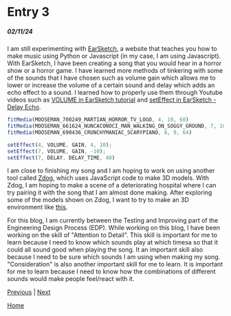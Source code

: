 # Entry 3
##### 02/11/24

I am still experimenting with [EarSketch](https://earsketch.gatech.edu/landing/#/), a website that teaches you how to make music using Python or Javascript (in my case, I am using Javascript). With EarSketch, I have been creating a song that you would hear in a horror show or a horror game. I have learned more methods of tinkering with some of the sounds that I have chosen such as volume gain which allows me to lower or increase the volume of a certain sound and delay which adds an echo effect to a sound. I learned how to properly use them through Youtube videos such as [VOLUME in EarSketch tutorial](https://www.youtube.com/watch?v=hCk9Ipv5mbU&t=237s) and [setEffect in EarSketch - Delay Echo](https://www.youtube.com/watch?v=VgY7VhN7QKo&t=242s).

```js
fitMedia(MOOSEMAN_700249_MARTIAN_HORROR_TV_LOGO, 4, 10, 60)
fitMedia(MOOSEMAN_661624_NUNCACONOCI_MAN_WALKING_ON_SOGGY_GROUND, 7, 10, 65)
fitMedia(MOOSEMAN_690436_CRUNCHYMANIAC_SCARYPIANO, 8, 9, 64)

setEffect(4, VOLUME, GAIN, 4, 10);
setEffect(7, VOLUME, GAIN, -10);
setEffect(7, DELAY, DELAY_TIME, 40)
```

I am close to finishing my song and I am hoping to work on using another tool called [Zdog](https://zzz.dog/getting-started), which uses JavaScript code to make 3D models. With Zdog, I am hoping to make a scene of a deteriorating hospital where I can try pairing it with the song that I am almost done making. After exploring some of the models shown on Zdog, I want to try to make an 3D environment like [this](https://codepen.io/desandro/pen/vdwMyW).

For this blog, I am currently between the Testing and Improving part of the Engineering Design Process (EDP). While working on this blog, I have been working on the skill of "Attention to Detail". This skill is important for me to learn because I need to know which sounds play at which timesa so that it could all sound good when playing the song. It an important skill also because I need to be sure which sounds I am using when making my song. "Consideration" is also another important skill for me to learn. It is important for me to learn because I need to know how the combinations of different sounds would make people feel/react with it.

[Previous](entry02.md) | [Next](entry04.md)

[Home](../README.md)